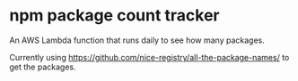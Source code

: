 # npm package count tracker

An AWS Lambda function that runs daily to see how many packages.

Currently using https://github.com/nice-registry/all-the-package-names/ to get the packages.
